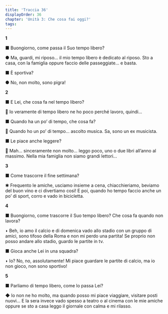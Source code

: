 ```yaml
---
title: 'Traccia 36'
displayOrder: 36
chapter: 'Unità 3: Che cosa fai oggi?'
tags:
---
```


**1**

■ Buongiorno, come passa il Suo tempo libero?

● Ma, guardi, mi riposo... il mio tempo libero è dedicato al riposo. Sto a casa, con la famiglia oppure faccio delle passeggiate... e basta.

■ È sportiva?

● No, non molto, sono pigra!

**2**

■ E Lei, che cosa fa nel tempo libero?

 Io veramente di tempo libero ne ho poco perché lavoro, quindi...

■ Quando ha un po’ di tempo, che cosa fa?

 Quando ho un po’ di tempo... ascolto musica. Sa, sono un ex musicista.

■ Le piace anche leggere?

 Mah... sinceramente non molto... leggo poco, uno o due libri all’anno al massimo. Nella mia famiglia non siamo grandi lettori...

**3**

■ Come trascorre il fine settimana?

✱ Frequento le amiche, usciamo insieme a cena, chiacchieriamo, beviamo del buon vino e ci divertiamo così! E poi, quando ho tempo faccio anche un po’ di sport, corro e vado in bicicletta.

**4**

■ Buongiorno, come trascorre il Suo tempo libero? Che cosa fa quando non lavora?

◗ Beh, io amo il calcio e di domenica vado allo stadio con un gruppo di amici, sono tifoso della Roma e non mi perdo una partita! Se proprio non posso andare allo stadio, guardo le partite in tv.

■ Gioca anche Lei in una squadra?

◗ Io? No, no, assolutamente! Mi piace guardare le partite di calcio, ma io non gioco, non sono sportivo!

**5**

■ Parliamo di tempo libero, come lo passa Lei?

◆ Io non ne ho molto, ma quando posso mi piace viaggiare, visitare posti nuovi... E la sera invece vado spesso a teatro o al cinema con le mie amiche oppure se sto a casa leggo il giornale con calma e mi rilasso.
